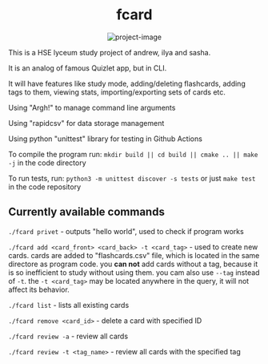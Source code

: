 <h1 align="center" id="title">fcard</h1>

<p align="center"><img src="https://socialify.git.ci/Andrewchistyakov/flashcards_lyc/image?description=1&amp;forks=1&amp;issues=1&amp;language=1&amp;name=1&amp;pattern=Signal&amp;pulls=1&amp;stargazers=1&amp;theme=Light" alt="project-image"></p>

This is a HSE lyceum study project of andrew, ilya and sasha.

It is an analog of famous Quizlet app, but in CLI.

It will have features like study mode, adding/deleting flashcards, adding tags to them, viewing stats, importing/exporting sets of cards etc.

Using "Argh!" to manage command line arguments 

Using "rapidcsv" for data storage management

Using python "unittest" library for testing in Github Actions

To compile the program run:
`mkdir build || cd build || cmake .. || make -j` in the code directory

To run tests, run:
`python3 -m unittest discover -s tests` or just `make test` in the code repository

## Currently available commands

`./fcard privet` - outputs "hello world", used to check if program works

`./fcard add <card_front> <card_back> -t <card_tag>` - used to create new cards. cards are added to "flashcards.csv" file, which is located in the same directore as program code. you **can not** add cards without a tag, because it is so inefficient to study without using them. you cam also use `--tag` instead of `-t`. the `-t <card_tag>` may be located anywhere in the query, it will not affect its behavior.

`./fcard list` - lists all existing cards

`./fcard remove <card_id>` - delete a card with specified ID

`./fcard review -a` - review all cards

`./fcard review -t <tag_name>` - review all cards with the specified tag
